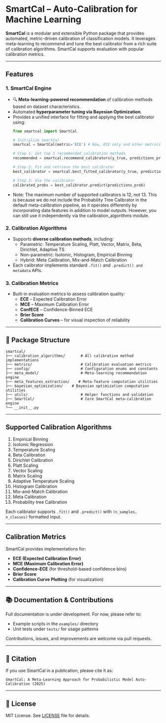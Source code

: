 # SmartCal – Auto-Calibration for Machine Learning

**SmartCal** is a modular and extensible Python package that provides automated, metric-driven calibration of classification models. It leverages meta-learning to recommend and tune the best calibrator from a rich suite of calibration algorithms. SmartCal supports evaluation with popular calibration metrics.

---

## Features

### 1. SmartCal Engine
- 🔍 **Meta-learning-powered recommendation** of calibration methods based on dataset characteristics.
- Automated **hyperparameter tuning via Bayesian Optimization**.
- Provides a unified interface for fitting and applying the best calibrator using:
    ```python
    from smartcal import SmartCal

    # Initialize SmartCal
    smartcal = SmartCal(metric='ECE') # Now, ECE only and other metrics will be provided in the future.

    # Step 1: Get top 3 recommended calibration methods
    recommended = smartcal.recommend_calibrators(y_true, predictions_prob, n=3) 

    # Step 2: Fit and retrieve the best calibrator
    best_calibrator = smartcal.best_fitted_calibrator(y_true, predictions_prob, n_iter=20)

    # Step 3: Use the calibrator
    calibrated_probs = best_calibrator.predict(predictions_prob)
    ```
- Note: The maximum number of supported calibrators is 12, not 13. This is because we do not include the Probability Tree Calibrator in the default meta-calibration pipeline, as it operates differently by incorporating data features in addition to model outputs. However, you can still use it independently via the calibration_algorithms module.

### 2. Calibration Algorithms
- Supports **diverse calibration methods**, including:
  - Parametric: Temperature Scaling, Platt, Vector, Matrix, Beta, Dirichlet, Adaptive TS
  - Non-parametric: Isotonic, Histogram, Empirical Binning
  - Hybrid: Meta Calibration, Mix-and-Match Calibration
- Each calibrator implements standard `.fit()` and `.predict() and metadata` APIs.

### 3. Calibration Metrics
- Built-in evaluation metrics to assess calibration quality:
  - **ECE** – Expected Calibration Error
  - **MCE** – Maximum Calibration Error
  - **ConfECE** – Confidence-Binned ECE
  - **Brier Score**
  - **Calibration Curves** – for visual inspection of reliability

---

## 📁 Package Structure

```
smartcal/
├── calibration_algorithms/       # All calibration method implementations
├── metrics/                      # Calibration evaluation metrics
├── config/                       # Configuration enums and constants
├── meta_model/                   # Meta-learning recommendation engine
├── meta_features_extraction/    # Meta-feature computation utilities
├── bayesian_optimization/    # Bayesian optimization computation utilities
├── utils/                        # Helper functions and validation
├── SmartCal/                     # Core SmartCal meta-calibration engine
└── __init__.py
```

---

## Supported Calibration Algorithms

1. Empirical Binning  
2. Isotonic Regression  
3. Temperature Scaling  
4. Beta Calibration  
5. Dirichlet Calibration  
6. Platt Scaling  
7. Vector Scaling  
8. Matrix Scaling  
9. Adaptive Temperature Scaling  
10. Histogram Calibration  
11. Mix-and-Match Calibration  
12. Meta Calibration  
13. Probability tree Calibration

Each calibrator supports `.fit()` and `.predict()` with `(n_samples, n_classes)` formatted input.

---

## Calibration Metrics

SmartCal provides implementations for:

- **ECE (Expected Calibration Error)**
- **MCE (Maximum Calibration Error)**
- **Confidence-ECE** (for threshold-based confidence bins)
- **Brier Score**
- **Calibration Curve Plotting** (for visualization)

---

## 📚 Documentation & Contributions

Full documentation is under development. For now, please refer to:

- Example scripts in the `examples/` directory
- Unit tests under `tests/` for usage patterns

Contributions, issues, and improvements are welcome via pull requests.

---

## 🧠 Citation

If you use SmartCal in a publication, please cite it as:

```text
SmartCal: A Meta-Learning Approach for Probabilistic Model Auto-Calibration (2025)
```

---

## 📄 License

MIT License. See [LICENSE](LICENSE) file for details.